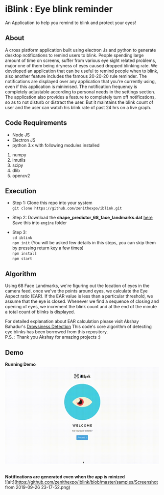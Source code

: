 # iBlink : Eye blink reminder
An Application to help you remind to blink and protect your eyes!

## About
A cross platform application built using electron Js and python to generate desktop notifications to remind users to blink.
People spending large amount of time on screens, suffer from various eye sight related problems, major one of them being dryness of eyes caused dropped blinking rate.
We developed an application that can be useful to remind people when to blink, also another feature includes the famous 20-20-20 rule reminder.
The notifications are displayed over any application that you're currently using, even if this application is minimised. The notification frequency is completely adjustable according to personal needs in the settings section.
<br/>
The application also provides a feature to completely turn off notifications, so as to not disturb or distract the user. But it maintains the blink count of user and the user can watch his blink rate of past 24 hrs on a live graph.


## Code Requirements
* Node JS
* Electron JS
* python 3.x with following modules installed

1. numpy
2. imutils
3. scipy
4. dlib
5. opencv2

## Execution

* Step 1:
Clone this repo into your system <br/>
` git clone https://github.com/zenithexpo/iblink.git ` <br/>

* Step 2:
Download the **shape_predictor_68_face_landmarks.dat**
[here](https://github.com/akshaybahadur21/Drowsiness_Detection/raw/master/shape_predictor_68_face_landmarks.dat)
<br/> Save this into `engine` folder

* Step 3:<br/>
`cd iblink`<br/>
`npm init` (You will be asked few details in this steps, you can skip them by pressing return key a few times) <br/>
`npm install`<br/>
`npm start`<br/>


## Algorithm

Using 68 Face Landmarks, we're figuring out the location of eyes in the camera feed, once we've the points around eyes, we calculate the Eye Aspect ratio (EAR).
If the EAR value is less than a particular threshold, we assume that the eye is closed. Whenever we find a sequence of closing and opening of eyes, we increment the blink count and at the end of the minute
a total count of blinks is displayed.

For detailed explanation about EAR calculation please visit Akshay Bahadur's [Drowsiness Detection](https://github.com/akshaybahadur21/Drowsiness_Detection)
This code's core algorithm of detecting eye blinks has been borrowed from this repository. 
<br/>
P.S. : Thank you Akshay for amazing projects :)


## Demo

**Running Demo**<br/>
![alt_text](https://github.com/zenithexpo/iblink/blob/master/samples/demo1a.gif)
<br/><br/>

**Notifications are generated even when the app is minized**<br/>
![alt](https://github.com/zenithexpo/iblink/blob/master/samples/Screenshot from 2019-09-26 23-17-52.png)
